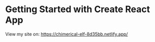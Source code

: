 # Getting Started with Create React App

View my site on:
https://chimerical-elf-8d35bb.netlify.app/









